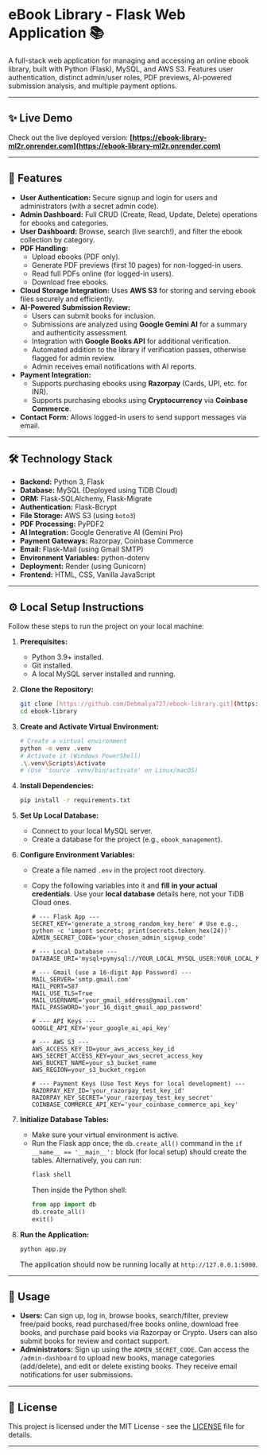 # eBook Library - Flask Web Application 📚

A full-stack web application for managing and accessing an online ebook library, built with Python (Flask), MySQL, and AWS S3. Features user authentication, distinct admin/user roles, PDF previews, AI-powered submission analysis, and multiple payment options.

---

## ✨ Live Demo

Check out the live deployed version: **[https://ebook-library-ml2r.onrender.com](https://ebook-library-ml2r.onrender.com)**

---

## 🚀 Features

* **User Authentication:** Secure signup and login for users and administrators (with a secret admin code).
* **Admin Dashboard:** Full CRUD (Create, Read, Update, Delete) operations for ebooks and categories.
* **User Dashboard:** Browse, search (live search!), and filter the ebook collection by category.
* **PDF Handling:**
    * Upload ebooks (PDF only).
    * Generate PDF previews (first 10 pages) for non-logged-in users.
    * Read full PDFs online (for logged-in users).
    * Download free ebooks.
* **Cloud Storage Integration:** Uses **AWS S3** for storing and serving ebook files securely and efficiently.
* **AI-Powered Submission Review:**
    * Users can submit books for inclusion.
    * Submissions are analyzed using **Google Gemini AI** for a summary and authenticity assessment.
    * Integration with **Google Books API** for additional verification.
    * Automated addition to the library if verification passes, otherwise flagged for admin review.
    * Admin receives email notifications with AI reports.
* **Payment Integration:**
    * Supports purchasing ebooks using **Razorpay** (Cards, UPI, etc. for INR).
    * Supports purchasing ebooks using **Cryptocurrency** via **Coinbase Commerce**.
* **Contact Form:** Allows logged-in users to send support messages via email.

---

## 🛠️ Technology Stack

* **Backend:** Python 3, Flask
* **Database:** MySQL (Deployed using TiDB Cloud)
* **ORM:** Flask-SQLAlchemy, Flask-Migrate
* **Authentication:** Flask-Bcrypt
* **File Storage:** AWS S3 (using `boto3`)
* **PDF Processing:** PyPDF2
* **AI Integration:** Google Generative AI (Gemini Pro)
* **Payment Gateways:** Razorpay, Coinbase Commerce
* **Email:** Flask-Mail (using Gmail SMTP)
* **Environment Variables:** python-dotenv
* **Deployment:** Render (using Gunicorn)
* **Frontend:** HTML, CSS, Vanilla JavaScript

---

## ⚙️ Local Setup Instructions

Follow these steps to run the project on your local machine:

1.  **Prerequisites:**
    * Python 3.9+ installed.
    * Git installed.
    * A local MySQL server installed and running.

2.  **Clone the Repository:**
    ```bash
    git clone [https://github.com/Debmalya727/ebook-library.git](https://github.com/Debmalya727/ebook-library.git)
    cd ebook-library
    ```

3.  **Create and Activate Virtual Environment:**
    ```bash
    # Create a virtual environment
    python -m venv .venv 
    # Activate it (Windows PowerShell)
    .\.venv\Scripts\Activate
    # (Use 'source .venv/bin/activate' on Linux/macOS)
    ```

4.  **Install Dependencies:**
    ```bash
    pip install -r requirements.txt
    ```

5.  **Set Up Local Database:**
    * Connect to your local MySQL server.
    * Create a database for the project (e.g., `ebook_management`).

6.  **Configure Environment Variables:**
    * Create a file named `.env` in the project root directory.
    * Copy the following variables into it and **fill in your actual credentials**. Use your **local database** details here, not your TiDB Cloud ones.

        ```env
        # --- Flask App ---
        SECRET_KEY='generate_a_strong_random_key_here' # Use e.g., python -c 'import secrets; print(secrets.token_hex(24))'
        ADMIN_SECRET_CODE='your_chosen_admin_signup_code' 

        # --- Local Database ---
        DATABASE_URI='mysql+pymysql://YOUR_LOCAL_MYSQL_USER:YOUR_LOCAL_MYSQL_PASSWORD@localhost/ebook_management'

        # --- Gmail (use a 16-digit App Password) ---
        MAIL_SERVER='smtp.gmail.com'
        MAIL_PORT=587
        MAIL_USE_TLS=True
        MAIL_USERNAME='your_gmail_address@gmail.com'
        MAIL_PASSWORD='your_16_digit_gmail_app_password'

        # --- API Keys ---
        GOOGLE_API_KEY='your_google_ai_api_key'

        # --- AWS S3 ---
        AWS_ACCESS_KEY_ID=your_aws_access_key_id
        AWS_SECRET_ACCESS_KEY=your_aws_secret_access_key
        AWS_BUCKET_NAME=your_s3_bucket_name 
        AWS_REGION=your_s3_bucket_region 

        # --- Payment Keys (Use Test Keys for local development) ---
        RAZORPAY_KEY_ID='your_razorpay_test_key_id'
        RAZORPAY_KEY_SECRET='your_razorpay_test_key_secret'
        COINBASE_COMMERCE_API_KEY='your_coinbase_commerce_api_key'
        ```

7.  **Initialize Database Tables:**
    * Make sure your virtual environment is active.
    * Run the Flask app once; the `db.create_all()` command in the `if __name__ == '__main__':` block (for local setup) should create the tables. Alternatively, you can run:
        ```bash
        flask shell
        ```
        Then inside the Python shell:
        ```python
        from app import db
        db.create_all()
        exit()
        ```

8.  **Run the Application:**
    ```bash
    python app.py
    ```
    The application should now be running locally at `http://127.0.0.1:5000`.

---

## 📖 Usage

* **Users:** Can sign up, log in, browse books, search/filter, preview free/paid books, read purchased/free books online, download free books, and purchase paid books via Razorpay or Crypto. Users can also submit books for review and contact support.
* **Administrators:** Sign up using the `ADMIN_SECRET_CODE`. Can access the `/admin-dashboard` to upload new books, manage categories (add/delete), and edit or delete existing books. They receive email notifications for user submissions.

---



## 📄 License

This project is licensed under the MIT License - see the [LICENSE](LICENSE) file for details.

---
